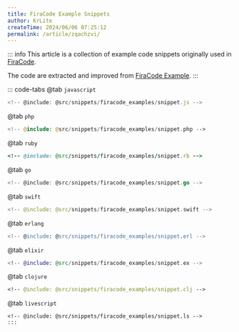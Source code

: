 ```yaml
---
title: FiraCode Example Snippets
author: KrLite
createTime: 2024/06/06 07:25:12
permalink: /article/zqachzvi/
---
```


::: info
This article is a collection of example code snippets originally used in [FiraCode](https://github.com/tonsky/FiraCode).

The code are extracted and improved from [FiraCode Example](https://github.com/tonsky/FiraCode/tree/master#how-does-it-look).
:::

<!-- more -->

::: code-tabs
@tab `javascript`
```javascript
<!-- @include: @src/snippets/firacode_examples/snippet.js -->
```

@tab `php`
```php
<!-- @include: @src/snippets/firacode_examples/snippet.php -->
```

@tab `ruby`
```ruby
<!-- @include: @src/snippets/firacode_examples/snippet.rb -->
```

@tab `go`
```go
<!-- @include: @src/snippets/firacode_examples/snippet.go -->
```

@tab `swift`
```swift
<!-- @include: @src/snippets/firacode_examples/snippet.swift -->
```

@tab `erlang`
```erlang
<!-- @include: @src/snippets/firacode_examples/snippet.erl -->
```

@tab `elixir`
```elixir
<!-- @include: @src/snippets/firacode_examples/snippet.ex -->
```

@tab `clojure`
```clojure
<!-- @include: @src/snippets/firacode_examples/snippet.clj -->
```

@tab `livescript`
```livescript
<!-- @include: @src/snippets/firacode_examples/snippet.ls -->
:::
